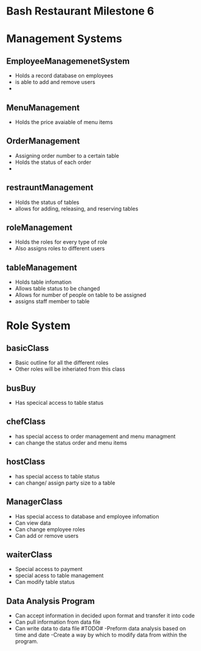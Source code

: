 # Bash Restaurant Milestone 6 

# Management Systems

## EmployeeManagemenetSystem
- Holds a record database on employees
- is able to add and remove users 
- 

## MenuManagement
- Holds the price avaiable of menu items

## OrderManagement
- Assigning order number to a certain table
- Holds the status of each order
- 

## restrauntManagement
- Holds the status of tables
- allows for adding, releasing, and reserving tables

## roleManagement 
- Holds the roles for every type of role 
- Also assigns roles to different users 

## tableManagement
- Holds table infomation
- Allows table status to be changed
- Allows for number of people on table to be assigned
- assigns staff member to table

# Role System
## basicClass
- Basic outline for all the different roles
- Other roles will be inheriated from this class

## busBuy
- Has specical access to table status

## chefClass
- has special access to order management and menu managment 
- can change the status order and menu items

## hostClass
- has special access to table status
- can change/ assign party size to a table

## ManagerClass
- Has special access to database and employee infomation 
- Can view data
- Can change employee roles
- Can add or remove users 

## waiterClass
- Special access to payment
- special acess to table management
- Can modify table status

## Data Analysis Program
- Can accept information in decided upon format and transfer it into code
- Can pull information from data file
- Can write data to data file
#TODO#
-Preform data analysis based on time and date
-Create a way by which to modify data from within the program.
